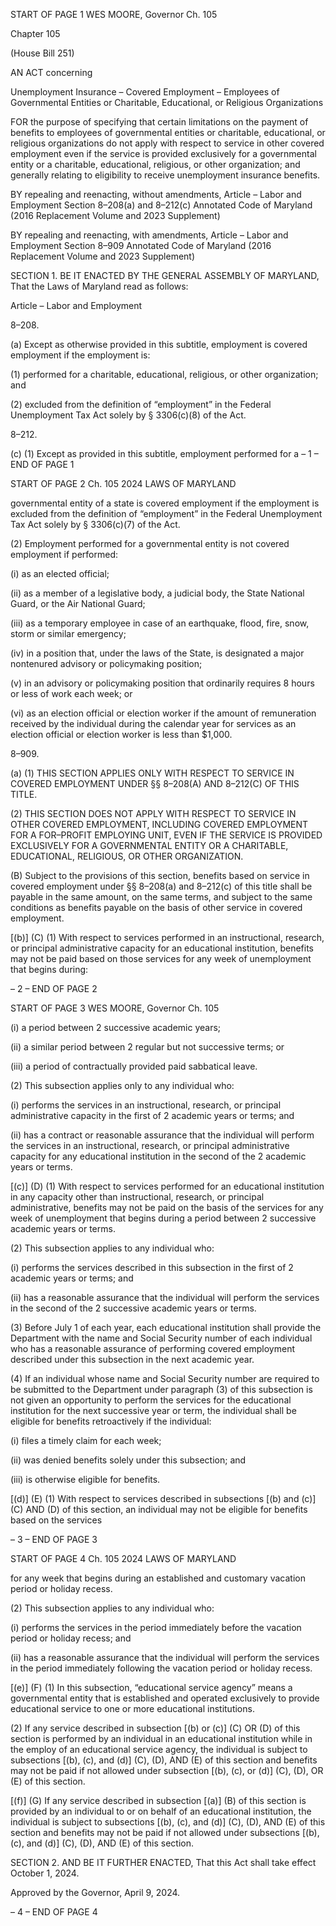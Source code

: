 START OF PAGE 1
WES MOORE, Governor Ch. 105

Chapter 105

(House Bill 251)

AN ACT concerning

Unemployment Insurance – Covered Employment – Employees of Governmental
Entities or Charitable, Educational, or Religious Organizations

FOR the purpose of specifying that certain limitations on the payment of benefits to
employees of governmental entities or charitable, educational, or religious
organizations do not apply with respect to service in other covered employment even
if the service is provided exclusively for a governmental entity or a charitable,
educational, religious, or other organization; and generally relating to eligibility to
receive unemployment insurance benefits.

BY repealing and reenacting, without amendments,
Article – Labor and Employment
Section 8–208(a) and 8–212(c)
Annotated Code of Maryland
(2016 Replacement Volume and 2023 Supplement)

BY repealing and reenacting, with amendments,
Article – Labor and Employment
Section 8–909
Annotated Code of Maryland
(2016 Replacement Volume and 2023 Supplement)

SECTION 1. BE IT ENACTED BY THE GENERAL ASSEMBLY OF MARYLAND,
That the Laws of Maryland read as follows:

Article – Labor and Employment

8–208.

(a) Except as otherwise provided in this subtitle, employment is covered
employment if the employment is:

(1) performed for a charitable, educational, religious, or other organization;
and

(2) excluded from the definition of “employment” in the Federal
Unemployment Tax Act solely by § 3306(c)(8) of the Act.

8–212.

(c) (1) Except as provided in this subtitle, employment performed for a
– 1 –
END OF PAGE 1

START OF PAGE 2
Ch. 105 2024 LAWS OF MARYLAND

governmental entity of a state is covered employment if the employment is excluded from
the definition of “employment” in the Federal Unemployment Tax Act solely by § 3306(c)(7)
of the Act.

(2) Employment performed for a governmental entity is not covered
employment if performed:

(i) as an elected official;

(ii) as a member of a legislative body, a judicial body, the State
National Guard, or the Air National Guard;

(iii) as a temporary employee in case of an earthquake, flood, fire,
snow, storm or similar emergency;

(iv) in a position that, under the laws of the State, is designated a
major nontenured advisory or policymaking position;

(v) in an advisory or policymaking position that ordinarily requires
8 hours or less of work each week; or

(vi) as an election official or election worker if the amount of
remuneration received by the individual during the calendar year for services as an election
official or election worker is less than $1,000.

8–909.

(a) (1) THIS SECTION APPLIES ONLY WITH RESPECT TO SERVICE IN
COVERED EMPLOYMENT UNDER §§ 8–208(A) AND 8–212(C) OF THIS TITLE.

(2) THIS SECTION DOES NOT APPLY WITH RESPECT TO SERVICE IN
OTHER COVERED EMPLOYMENT, INCLUDING COVERED EMPLOYMENT FOR A
FOR–PROFIT EMPLOYING UNIT, EVEN IF THE SERVICE IS PROVIDED EXCLUSIVELY
FOR A GOVERNMENTAL ENTITY OR A CHARITABLE, EDUCATIONAL, RELIGIOUS, OR
OTHER ORGANIZATION.

(B) Subject to the provisions of this section, benefits based on service in covered
employment under §§ 8–208(a) and 8–212(c) of this title shall be payable in the same
amount, on the same terms, and subject to the same conditions as benefits payable on the
basis of other service in covered employment.

[(b)] (C) (1) With respect to services performed in an instructional, research,
or principal administrative capacity for an educational institution, benefits may not be paid
based on those services for any week of unemployment that begins during:

– 2 –
END OF PAGE 2

START OF PAGE 3
WES MOORE, Governor Ch. 105

(i) a period between 2 successive academic years;

(ii) a similar period between 2 regular but not successive terms; or

(iii) a period of contractually provided paid sabbatical leave.

(2) This subsection applies only to any individual who:

(i) performs the services in an instructional, research, or principal
administrative capacity in the first of 2 academic years or terms; and

(ii) has a contract or reasonable assurance that the individual will
perform the services in an instructional, research, or principal administrative capacity for
any educational institution in the second of the 2 academic years or terms.

[(c)] (D) (1) With respect to services performed for an educational institution
in any capacity other than instructional, research, or principal administrative, benefits
may not be paid on the basis of the services for any week of unemployment that begins
during a period between 2 successive academic years or terms.

(2) This subsection applies to any individual who:

(i) performs the services described in this subsection in the first of
2 academic years or terms; and

(ii) has a reasonable assurance that the individual will perform the
services in the second of the 2 successive academic years or terms.

(3) Before July 1 of each year, each educational institution shall provide
the Department with the name and Social Security number of each individual who has a
reasonable assurance of performing covered employment described under this subsection
in the next academic year.

(4) If an individual whose name and Social Security number are required
to be submitted to the Department under paragraph (3) of this subsection is not given an
opportunity to perform the services for the educational institution for the next successive
year or term, the individual shall be eligible for benefits retroactively if the individual:

(i) files a timely claim for each week;

(ii) was denied benefits solely under this subsection; and

(iii) is otherwise eligible for benefits.

[(d)] (E) (1) With respect to services described in subsections [(b) and (c)] (C)
AND (D) of this section, an individual may not be eligible for benefits based on the services

– 3 –
END OF PAGE 3

START OF PAGE 4
Ch. 105 2024 LAWS OF MARYLAND

for any week that begins during an established and customary vacation period or holiday
recess.

(2) This subsection applies to any individual who:

(i) performs the services in the period immediately before the
vacation period or holiday recess; and

(ii) has a reasonable assurance that the individual will perform the
services in the period immediately following the vacation period or holiday recess.

[(e)] (F) (1) In this subsection, “educational service agency” means a
governmental entity that is established and operated exclusively to provide educational
service to one or more educational institutions.

(2) If any service described in subsection [(b) or (c)] (C) OR (D) of this
section is performed by an individual in an educational institution while in the employ of
an educational service agency, the individual is subject to subsections [(b), (c), and (d)] (C),
(D), AND (E) of this section and benefits may not be paid if not allowed under subsection
[(b), (c), or (d)] (C), (D), OR (E) of this section.

[(f)] (G) If any service described in subsection [(a)] (B) of this section is provided
by an individual to or on behalf of an educational institution, the individual is subject to
subsections [(b), (c), and (d)] (C), (D), AND (E) of this section and benefits may not be paid
if not allowed under subsections [(b), (c), and (d)] (C), (D), AND (E) of this section.

SECTION 2. AND BE IT FURTHER ENACTED, That this Act shall take effect
October 1, 2024.

Approved by the Governor, April 9, 2024.

– 4 –
END OF PAGE 4